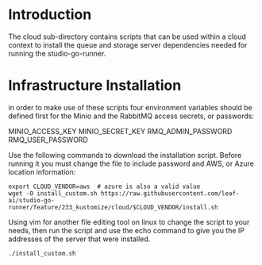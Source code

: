 # Introduction

The cloud sub-directory contains scripts that can be used within a cloud context to install the queue and storage server dependencies needed for running the studio-go-runner.

# Infrastructure Installation

in order to make use of these scripts four environment variables should be defined first for the Minio and the RabbitMQ access secrets, or passwords:

MINIO_ACCESS_KEY
MINIO_SECRET_KEY
RMQ_ADMIN_PASSWORD
RMQ_USER_PASSWORD


Use the following commands to download the installation script.  Before running it you must change the file to include password and AWS, or Azure location information:
 
```shell
export CLOUD_VENDOR=aws  # azure is also a valid value
wget -O install_custom.sh https://raw.githubusercontent.com/leaf-ai/studio-go-runner/feature/233_kustomize/cloud/$CLOUD_VENDOR/install.sh
```

Using vim for another file editing tool on linux to change the script to your needs, then run the script and use the echo command to give you the IP addresses of the server that were installed.

```shell
./install_custom.sh
```
